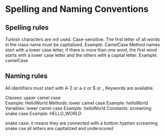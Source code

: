 # Spelling and Naming Conventions

## Spelling rules
Turkish characters are not used.
Case-sensitive.
The first letter of all words in the class name must be capitalized. 
Example: CamelCase
Method names start with a lower case letter, if there is more than one word, the first word starts with a lower case letter and the others with a capital letter.
Example: camelCase

## Naming rules
All identifiers must start with A-Z or a-z or $ or _
Keywords are available.

Classes: upper camel case  
Example: HelloWorld
Methods: lower camel case
Example: helloWorld
Variables: lower camel case
Example: helloWorld
Constants: screaming snake case
Example: HELLO_WORLD

snake case; it means they are connected with a bottom hyphen
screaming snake cse all letters are capitalized and underscored
